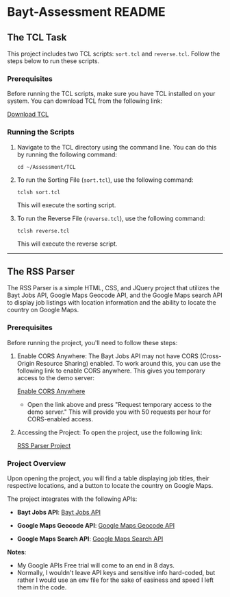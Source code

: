 # Bayt-Assessment README

## The TCL Task

This project includes two TCL scripts: `sort.tcl` and `reverse.tcl`. Follow the steps below to run these scripts.

### Prerequisites

Before running the TCL scripts, make sure you have TCL installed on your system. You can download TCL from the following link:

[Download TCL](https://www.activestate.com/products/tcl/)

### Running the Scripts

1. Navigate to the TCL directory using the command line. You can do this by running the following command:

   ```
   cd ~/Assessment/TCL
   ```

2. To run the Sorting File (`sort.tcl`), use the following command:

   ```
   tclsh sort.tcl
   ```

   This will execute the sorting script.

3. To run the Reverse File (`reverse.tcl`), use the following command:

   ```
   tclsh reverse.tcl
   ```

   This will execute the reverse script.

---

## The RSS Parser

The RSS Parser is a simple HTML, CSS, and JQuery project that utilizes the Bayt Jobs API, Google Maps Geocode API, and the Google Maps search API to display job listings with location information and the ability to locate the country on Google Maps.

### Prerequisites

Before running the project, you'll need to follow these steps:

1. Enable CORS Anywhere: The Bayt Jobs API may not have CORS (Cross-Origin Resource Sharing) enabled. To work around this, you can use the following link to enable CORS anywhere. This gives you temporary access to the demo server:

   [Enable CORS Anywhere](https://cors-anywhere.herokuapp.com/corsdemo)
   
   - Open the link above and press "Request temporary access to the demo server." This will provide you with 50 requests per hour for CORS-enabled access.

2. Accessing the Project: To open the project, use the following link:

   [RSS Parser Project](https://omarmohammed19.github.io/Bayt-Assessment/Assessment/RSS%20Parser/job-listings.html)

### Project Overview

Upon opening the project, you will find a table displaying job titles, their respective locations, and a button to locate the country on Google Maps.

The project integrates with the following APIs:

- **Bayt Jobs API**: [Bayt Jobs API](https://careers.moveoneinc.com/rss/all-rss.xml/)

- **Google Maps Geocode API**: [Google Maps Geocode API](https://maps.googleapis.com/maps/api/geocode/json?address=""&key="")

- **Google Maps Search API**: [Google Maps Search API](https://www.google.com/maps/search/?api=1&query=LATITUDE,LONGITUDE)

**Notes**:
- My Google APIs Free trial will come to an end in 8 days.
- Normally, I wouldn't leave API keys and sensitive info hard-coded, but rather I would use an env file for the sake of easiness and speed I left them in the code.

